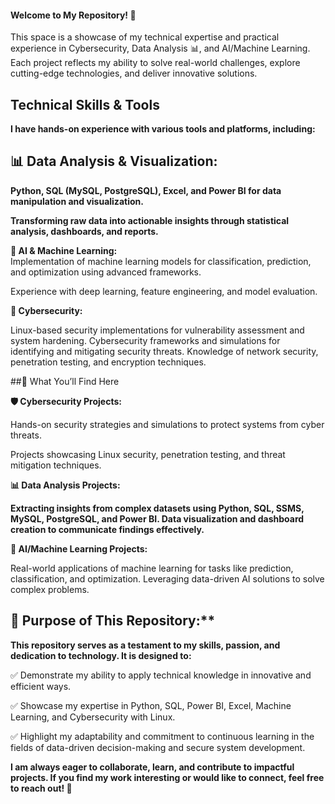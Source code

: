 
#### Welcome to My Repository! 🚀


This space is a showcase of my technical expertise and practical experience in Cybersecurity, Data Analysis 📊, and AI/Machine Learning. Each project reflects my ability to solve real-world challenges, explore cutting-edge technologies, and deliver innovative solutions.

## Technical Skills & Tools

**I have hands-on experience with various tools and platforms, including:**

## 📊 Data Analysis & Visualization:

**Python, SQL (MySQL, PostgreSQL), Excel, and Power BI for data manipulation and visualization.**

**Transforming raw data into actionable insights through statistical analysis, dashboards, and reports.**  


**🤖 AI & Machine Learning:**  
Implementation of machine learning models for classification, prediction, and optimization using advanced frameworks.

Experience with deep learning, feature engineering, and model evaluation.

**🔐 Cybersecurity:**

Linux-based security implementations for vulnerability assessment and system hardening.
Cybersecurity frameworks and simulations for identifying and mitigating security threats.
Knowledge of network security, penetration testing, and encryption techniques.

##📂 What You’ll Find Here

**🛡 Cybersecurity Projects:**

Hands-on security strategies and simulations to protect systems from cyber threats.


Projects showcasing Linux security, penetration testing, and threat mitigation techniques.

**📊 Data Analysis Projects:**

**Extracting insights from complex datasets using Python, SQL, SSMS, MySQL, PostgreSQL, and Power BI.
Data visualization and dashboard creation to communicate findings effectively.**

**🤖 AI/Machine Learning Projects:**

Real-world applications of machine learning for tasks like prediction, classification, and optimization.
Leveraging data-driven AI solutions to solve complex problems.

## 🎯 Purpose of This Repository:**

**This repository serves as a testament to my skills, passion, and dedication to technology. It is designed to:**

✅ Demonstrate my ability to apply technical knowledge in innovative and efficient ways.

✅ Showcase my expertise in Python, SQL, Power BI, Excel, Machine Learning, and Cybersecurity with Linux.

✅ Highlight my adaptability and commitment to continuous learning in the fields of data-driven decision-making and secure system development.

**I am always eager to collaborate, learn, and contribute to impactful projects. If you find my work interesting or would like to connect, feel free to reach out! 🚀**
